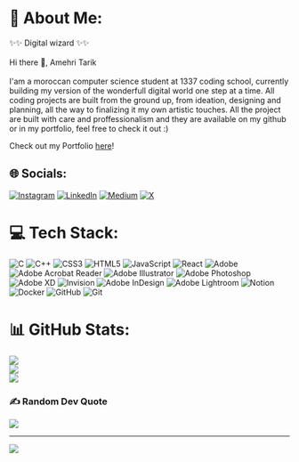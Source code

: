 # 💫 About Me:
✨✨ Digital wizard ✨✨<br><br>Hi there 👋, Amehri Tarik<br><br>I'am a moroccan computer science student at 1337 coding school, currently building my version of the wonderfull digital world one step at a time. All coding projects are built from the ground up, from ideation, designing and planning, all the way to finalizing it my own artistic touches. All the project are built with care and proffessionalism and they are available on my github or in my portfolio, feel free to check it out :)

Check out my Portfolio [here](https://tarikamehri.works)!

## 🌐 Socials:
[![Instagram](https://img.shields.io/badge/Instagram-%23E4405F.svg?logo=Instagram&logoColor=white)](https://instagram.com/https://www.instagram.com/amehri_tarik?igsh=M3AxeXYwYWlodW5q) [![LinkedIn](https://img.shields.io/badge/LinkedIn-%230077B5.svg?logo=linkedin&logoColor=white)](https://linkedin.com/in/https://www.linkedin.com/in/tarik-amehri-860bb3327/) [![Medium](https://img.shields.io/badge/Medium-12100E?logo=medium&logoColor=white)](https://medium.com/@https://medium.com/@alaricsaltzman913/42-cub3d-walk-2bd1d806e977) [![X](https://img.shields.io/badge/X-black.svg?logo=X&logoColor=white)](https://x.com/https://x.com/AmehriT83856?t=XK5JBaVLC-LdTguRyM4f_A&s=08) 

# 💻 Tech Stack:
![C](https://img.shields.io/badge/c-%2300599C.svg?style=for-the-badge&logo=c&logoColor=white) ![C++](https://img.shields.io/badge/c++-%2300599C.svg?style=for-the-badge&logo=c%2B%2B&logoColor=white) ![CSS3](https://img.shields.io/badge/css3-%231572B6.svg?style=for-the-badge&logo=css3&logoColor=white) ![HTML5](https://img.shields.io/badge/html5-%23E34F26.svg?style=for-the-badge&logo=html5&logoColor=white) ![JavaScript](https://img.shields.io/badge/javascript-%23323330.svg?style=for-the-badge&logo=javascript&logoColor=%23F7DF1E) ![React](https://img.shields.io/badge/react-%2320232a.svg?style=for-the-badge&logo=react&logoColor=%2361DAFB) ![Adobe](https://img.shields.io/badge/adobe-%23FF0000.svg?style=for-the-badge&logo=adobe&logoColor=white) ![Adobe Acrobat Reader](https://img.shields.io/badge/Adobe%20Acrobat%20Reader-EC1C24.svg?style=for-the-badge&logo=Adobe%20Acrobat%20Reader&logoColor=white) ![Adobe Illustrator](https://img.shields.io/badge/adobe%20illustrator-%23FF9A00.svg?style=for-the-badge&logo=adobe%20illustrator&logoColor=white) ![Adobe Photoshop](https://img.shields.io/badge/adobe%20photoshop-%2331A8FF.svg?style=for-the-badge&logo=adobe%20photoshop&logoColor=white) ![Adobe XD](https://img.shields.io/badge/Adobe%20XD-470137?style=for-the-badge&logo=Adobe%20XD&logoColor=#FF61F6) ![Invision](https://img.shields.io/badge/invision-FF3366?style=for-the-badge&logo=invision&logoColor=white) ![Adobe InDesign](https://img.shields.io/badge/Adobe%20InDesign-49021F?style=for-the-badge&logo=adobeindesign&logoColor=FF3366) ![Adobe Lightroom](https://img.shields.io/badge/Adobe%20Lightroom-31A8FF.svg?style=for-the-badge&logo=Adobe%20Lightroom&logoColor=white) ![Notion](https://img.shields.io/badge/Notion-%23000000.svg?style=for-the-badge&logo=notion&logoColor=white) ![Docker](https://img.shields.io/badge/docker-%230db7ed.svg?style=for-the-badge&logo=docker&logoColor=white) ![GitHub](https://img.shields.io/badge/github-%23121011.svg?style=for-the-badge&logo=github&logoColor=white) ![Git](https://img.shields.io/badge/git-%23F05033.svg?style=for-the-badge&logo=git&logoColor=white)
# 📊 GitHub Stats:
![](https://github-readme-stats.vercel.app/api?username=tarikkudesu&theme=dark&hide_border=false&include_all_commits=false&count_private=false)<br/>
![](https://github-readme-streak-stats.herokuapp.com/?user=tarikkudesu&theme=dark&hide_border=false)<br/>
![](https://github-readme-stats.vercel.app/api/top-langs/?username=tarikkudesu&theme=dark&hide_border=false&include_all_commits=false&count_private=false&layout=compact)

### ✍️ Random Dev Quote
![](https://quotes-github-readme.vercel.app/api?type=vetical&theme=dark)

---
[![](https://visitcount.itsvg.in/api?id=tarikkudesu&icon=2&color=0)](https://visitcount.itsvg.in)

<!-- Proudly created with GPRM ( https://gprm.itsvg.in ) -->
